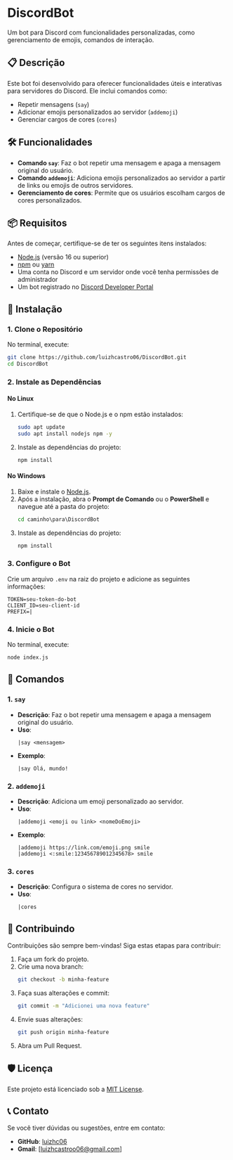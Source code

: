 # DiscordBot

Um bot para Discord com funcionalidades personalizadas, como gerenciamento de emojis, comandos de interação.

## 📋 Descrição

Este bot foi desenvolvido para oferecer funcionalidades úteis e interativas para servidores do Discord. Ele inclui comandos como:
- Repetir mensagens (`say`)
- Adicionar emojis personalizados ao servidor (`addemoji`)
- Gerenciar cargos de cores (`cores`)

## 🛠️ Funcionalidades

- **Comando `say`**: Faz o bot repetir uma mensagem e apaga a mensagem original do usuário.
- **Comando `addemoji`**: Adiciona emojis personalizados ao servidor a partir de links ou emojis de outros servidores.
- **Gerenciamento de cores**: Permite que os usuários escolham cargos de cores personalizados.

## 📦 Requisitos

Antes de começar, certifique-se de ter os seguintes itens instalados:

- [Node.js](https://nodejs.org/) (versão 16 ou superior)
- [npm](https://www.npmjs.com/) ou [yarn](https://yarnpkg.com/)
- Uma conta no Discord e um servidor onde você tenha permissões de administrador
- Um bot registrado no [Discord Developer Portal](https://discord.com/developers/applications)

## 🚀 Instalação

### **1. Clone o Repositório**
No terminal, execute:
```bash
git clone https://github.com/luizhcastro06/DiscordBot.git
cd DiscordBot
```

### **2. Instale as Dependências**

#### **No Linux**
1. Certifique-se de que o Node.js e o npm estão instalados:
   ```bash
   sudo apt update
   sudo apt install nodejs npm -y
   ```
2. Instale as dependências do projeto:
   ```bash
   npm install
   ```

#### **No Windows**
1. Baixe e instale o [Node.js](https://nodejs.org/).
2. Após a instalação, abra o **Prompt de Comando** ou o **PowerShell** e navegue até a pasta do projeto:
   ```cmd
   cd caminho\para\DiscordBot
   ```
3. Instale as dependências do projeto:
   ```cmd
   npm install
   ```

### **3. Configure o Bot**
Crie um arquivo `.env` na raiz do projeto e adicione as seguintes informações:
```
TOKEN=seu-token-do-bot
CLIENT_ID=seu-client-id
PREFIX=|
```

### **4. Inicie o Bot**
No terminal, execute:
```bash
node index.js
```

## 📜 Comandos

### **1. `say`**
- **Descrição**: Faz o bot repetir uma mensagem e apaga a mensagem original do usuário.
- **Uso**:
  ```
  |say <mensagem>
  ```
- **Exemplo**:
  ```
  |say Olá, mundo!
  ```

### **2. `addemoji`**
- **Descrição**: Adiciona um emoji personalizado ao servidor.
- **Uso**:
  ```
  |addemoji <emoji ou link> <nomeDoEmoji>
  ```
- **Exemplo**:
  ```
  |addemoji https://link.com/emoji.png smile
  |addemoji <:smile:123456789012345678> smile
  ```

### **3. `cores`**
- **Descrição**: Configura o sistema de cores no servidor.
- **Uso**:
  ```
  |cores
  ```

## 🤝 Contribuindo

Contribuições são sempre bem-vindas! Siga estas etapas para contribuir:

1. Faça um fork do projeto.
2. Crie uma nova branch:
   ```bash
   git checkout -b minha-feature
   ```
3. Faça suas alterações e commit:
   ```bash
   git commit -m "Adicionei uma nova feature"
   ```
4. Envie suas alterações:
   ```bash
   git push origin minha-feature
   ```
5. Abra um Pull Request.

## 🛡️ Licença

Este projeto está licenciado sob a [MIT License](LICENSE).

## 📞 Contato

Se você tiver dúvidas ou sugestões, entre em contato:

- **GitHub**: [luizhc06](https://github.com/luizhc06)
- **Gmail**: [luizhcastroo06@gmail.com]
